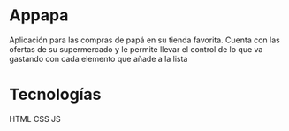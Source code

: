 # Appapa
Aplicación para las compras de papá en su tienda favorita.
Cuenta con las ofertas de su supermercado y le permite llevar el control de lo que va gastando 
con cada elemento que añade a la lista

# Tecnologías
HTML
CSS
JS
